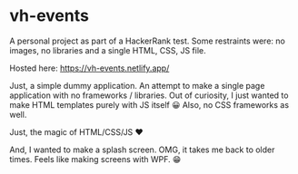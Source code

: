 # vh-events

A personal project as part of a HackerRank test.
Some restraints were: no images, no libraries and a single HTML, CSS, JS file.

Hosted here: https://vh-events.netlify.app/

Just, a simple dummy application.
An attempt to make a single page application with no frameworks / libraries.
Out of curiosity, I just wanted to make HTML templates purely with JS itself 😀
Also, no CSS frameworks as well.

Just, the magic of HTML/CSS/JS ❤

And, I wanted to make a splash screen. OMG, it takes me back to older times. Feels like making screens with WPF. 😁 
